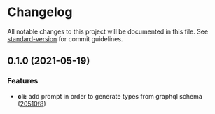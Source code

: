 # Changelog

All notable changes to this project will be documented in this file. See [standard-version](https://github.com/conventional-changelog/standard-version) for commit guidelines.

## 0.1.0 (2021-05-19)


### Features

* **cli:** add prompt in order to generate types from graphql schema ([20510f8](https://github.com/Stun3R/strapi-sdk/commit/20510f8a59609d6b4bbad4dafdfe3aa1a838ee55))
